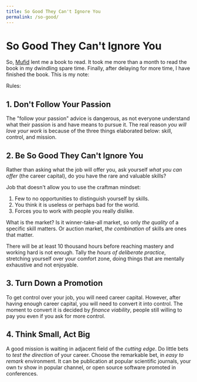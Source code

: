 ```yaml
---
title: So Good They Can't Ignore You
permalink: /so-good/
---
```


# So Good They Can't Ignore You

So, [Mufid](https://github.com/mufid) lent me a book to read. It took me more than a month to read the book in my dwindling spare time. Finally, after delaying for more time, I have finished the book. This is my note:

Rules:

## 1. Don't Follow Your Passion

The "follow your passion" advice is dangerous, as not everyone understand what their passion is and have means to pursue it. The real reason _you will love your work_ is because of the three things elaborated below: skill, control, and mission.

## 2. Be So Good They Can't Ignore You

Rather than asking what the job will offer you, ask yourself _what you can offer_ (the career capital), do you have the rare and valuable skills?

Job that doesn't allow you to use the craftman mindset:

1. Few to no opportunities to distinguish yourself by skills.
2. You think it is useless or perhaps bad for the world.
3. Forces you to work with people you really dislike.

What is the market? Is it winner-take-all market, so only _the quality_ of a specific skill matters. Or auction market, _the combination_ of skills are ones that matter.

There will be at least 10 thousand hours before reaching mastery and working hard is not enough. Tally the _hours of deliberate practice_, stretching yourself over your comfort zone, doing things that are mentally exhaustive and not enjoyable.

## 3. Turn Down a Promotion

To get control over your job, you will need career capital. However, after having enough career capital, you will need to convert it into control. The moment to convert it is decided by _finance viability_, people still willing to pay you even if you ask for more control. 

## 4. Think Small, Act Big

A good mission is waiting in adjacent field of the _cutting edge_. Do little bets to _test the direction_ of your career. Choose the remarkable bet, in _easy to remark_ environment. It can be publication at popular scientific journals, your own tv show in popular channel, or open source software promoted in conferences.

